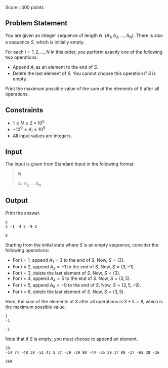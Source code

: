 Score : $400$ points

## Problem Statement

You are given an integer sequence of length $N$: $(A_1, A_2, \ldots, A_N)$. There is also a sequence $S$, which is initially empty.

For each $i = 1, 2, \ldots, N$ in this order, you perform exactly one of the following two operations:

- Append $A_i$ as an element to the end of $S$.
- Delete the last element of $S$. You cannot choose this operation if $S$ is empty.

Print the maximum possible value of the sum of the elements of $S$ after all operations.

## Constraints

- $1 \leq N \leq 2 \times 10^5$
- $-10^9 \leq A_i \leq 10^9$
- All input values are integers.

## Input

The input is given from Standard Input in the following format:

> $N$
> 
> $A_1$ $A_2$ $\ldots$ $A_N$

## Output

Print the answer.

```input1
6
3 -1 -4 5 -9 2
```

```output1
8
```

Starting from the initial state where $S$ is an empty sequence, consider the following operations:

- For $i = 1$, append $A_1 = 3$ to the end of $S$. Now, $S = (3)$.
- For $i = 2$, append $A_2 = -1$ to the end of $S$. Now, $S = (3, -1)$.
- For $i = 3$, delete the last element of $S$. Now, $S = (3)$.
- For $i = 4$, append $A_4 = 5$ to the end of $S$. Now, $S = (3, 5)$.
- For $i = 5$, append $A_5 = -9$ to the end of $S$. Now, $S = (3, 5, -9)$.
- For $i = 6$, delete the last element of $S$. Now, $S = (3, 5)$.

Here, the sum of the elements of $S$ after all operations is $3 + 5 = 8$, which is the maximum possible value.

```input2
1
-1
```

```output2
-1
```

Note that if $S$ is empty, you must choose to append an element.

```input3
20
-14 74 -48 38 -51 43 5 37 -39 -29 80 -44 -55 59 17 89 -37 -68 38 -16
```

```output3
369
```